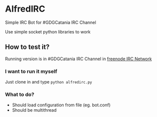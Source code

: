 # AlfredIRC
Simple IRC Bot for #GDGCatania IRC Channel

Use simple socket python libraries to work

## How to test it?

Running version is in #GDGCatania IRC Channel in [freenode IRC Network](https://webchat.freenode.net/)

### I want to run it myself 

Just clone in and type `python alfredirc.py`

### What to do?

* Should load configuration from file (eg. bot.conf)
* Should be multithread




